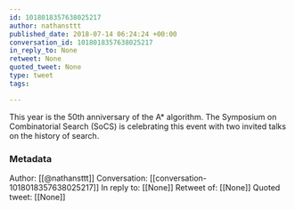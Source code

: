 ```yaml
---
id: 1018018357638025217
author: nathansttt
published_date: 2018-07-14 06:24:24 +00:00
conversation_id: 1018018357638025217
in_reply_to: None
retweet: None
quoted_tweet: None
type: tweet
tags:

---
```


This year is the 50th anniversary of the A* algorithm. The Symposium on Combinatorial Search (SoCS) is celebrating this event with two invited talks on the history of search.

### Metadata

Author: [[@nathansttt]]
Conversation: [[conversation-1018018357638025217]]
In reply to: [[None]]
Retweet of: [[None]]
Quoted tweet: [[None]]
